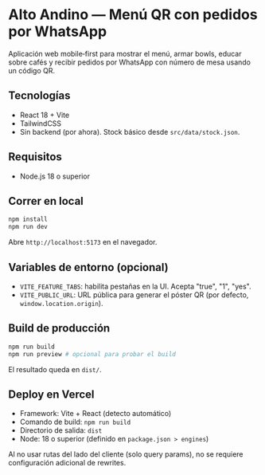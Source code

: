 # Alto Andino — Menú QR con pedidos por WhatsApp

Aplicación web mobile‑first para mostrar el menú, armar bowls, educar sobre cafés y recibir pedidos por WhatsApp con número de mesa usando un código QR.

## Tecnologías

- React 18 + Vite
- TailwindCSS
- Sin backend (por ahora). Stock básico desde `src/data/stock.json`.

## Requisitos

- Node.js 18 o superior

## Correr en local

```bash
npm install
npm run dev
```

Abre `http://localhost:5173` en el navegador.

## Variables de entorno (opcional)

- `VITE_FEATURE_TABS`: habilita pestañas en la UI. Acepta "true", "1", "yes".
- `VITE_PUBLIC_URL`: URL pública para generar el póster QR (por defecto, `window.location.origin`).

## Build de producción

```bash
npm run build
npm run preview # opcional para probar el build
```

El resultado queda en `dist/`.

## Deploy en Vercel

- Framework: Vite + React (detecto automático)
- Comando de build: `npm run build`
- Directorio de salida: `dist`
- Node: 18 o superior (definido en `package.json > engines`)

Al no usar rutas del lado del cliente (solo query params), no se requiere configuración adicional de rewrites.
